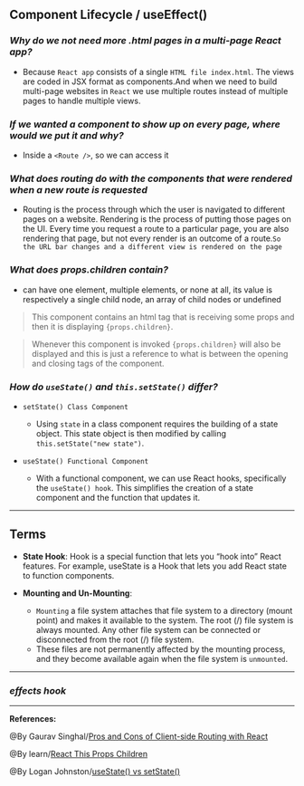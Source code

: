 ## **Component Lifecycle / useEffect()**

### ***Why do we not need more .html pages in a multi-page React app?***

- Because `React app` consists of a single `HTML file index.html`. The views are coded in JSX format as components.And when we need to build multi-page websites in `React` we use multiple routes instead of multiple pages to handle multiple views.

### ***If we wanted a component to show up on every page, where would we put it and why?***
   - Inside a `<Route />`, so we can access it 

### ***What does routing do with the components that were rendered when a new route is requested***

- Routing is the process through which the user is navigated to different pages on a website. Rendering is the process of putting those pages on the UI. Every time you request a route to a particular page, you are also rendering that page, but not every render is an outcome of a route.`So the URL bar changes and a different view is rendered on the page`

### ***What does props.children contain?***

-  can have one element, multiple elements, or none at all, its value is respectively a single child node, an array of child nodes or undefined

>This component contains an html tag that is receiving some props and then it is displaying `{props.children}`.

>Whenever this component is invoked `{props.children}` will also be displayed and this is just a reference to what is between the opening and closing tags of the component.

### ***How do `useState()` and `this.setState()` differ?***

- `setState() Class Component`
    - Using `state` in a class component requires the building of a state object. This state object is then modified by calling `this.setState("new state")`.

- `useState() Functional Component`
    - With a functional component, we can use React hooks, specifically the `useState() hook`. This simplifies the creation of a state component and the function that updates it.

-----------------------------------------------


## **Terms**

- **State Hook**:  Hook is a special function that lets you “hook into” React features. For example, useState is a Hook that lets you add React state to function components.

- **Mounting and Un-Mounting**:
    - `Mounting` a file system attaches that file system to a directory (mount point) and makes it available to the system. The root (/) file system is always mounted. Any other file system can be connected or disconnected from the root (/) file system.
    - These files are not permanently affected by the mounting process, and they become available again when the file system is `unmounted`.


-----------------------------------------------

### ***effects hook***




-------------------------------------------------------------



**References:**

@By Gaurav Singhal/[Pros and Cons of Client-side Routing with React](https://www.pluralsight.com/guides/pros-and-cons-of-client-side-routing-with-react) 

@By learn/[React This Props Children](https://learn.co/lessons/react-this-props-children)

@By Logan Johnston/[useState() vs setState()](https://dev.to/johnstonlogan/react-hooks-barney-style-1hk7)
